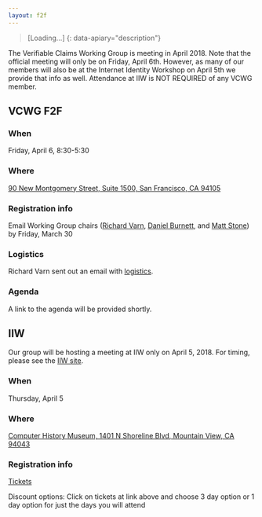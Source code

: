 ```yaml
---
layout: f2f
---
```

> [Loading…]
{: data-apiary="description"}

The Verifiable Claims Working Group is meeting in April 2018.  Note
that the official meeting will only be on Friday, April
6th. However, as many of our members will also be at the Internet
Identity Workshop on April 5th we provide that info as well.
Attendance at IIW is NOT REQUIRED of any VCWG member.

## VCWG F2F
### When
Friday, April 6, 8:30-5:30

### Where
[90 New Montgomery Street, Suite 1500, San Francisco, CA
94105](https://www.google.com/maps/place/90+New+Montgomery+St+%231500,+San+Francisco,+CA+94105/)

### Registration info

Email Working Group chairs ([Richard
Varn](mailto:rvarn@ets.org), [Daniel
Burnett](mailto:danielcburnett@gmail.com), and [Matt
Stone](mailto:matt.stone@pearson.com)) by Friday, March 30 

### Logistics

Richard Varn sent out an email with [logistics](https://lists.w3.org/Archives/Public/public-vc-wg/2018Mar/0008.html).

### Agenda

A link to the agenda will be provided shortly.

## IIW

Our group will be hosting a meeting at IIW only on April 5, 2018.  For
timing, please see the [IIW site](https://www.internetidentityworkshop.com/).

### When

Thursday, April 5

### Where

[Computer History Museum, 1401 N Shoreline Blvd, Mountain View, CA
94043](http://www.computerhistory.org/)

### Registration info

[Tickets](https://www.eventbrite.com/e/internet-identity-workshop-iiwxxvi-26-2018a-tickets-39785360083)

Discount options: Click on tickets at link above and choose 3 day
option or 1 day option for just the days you will attend

